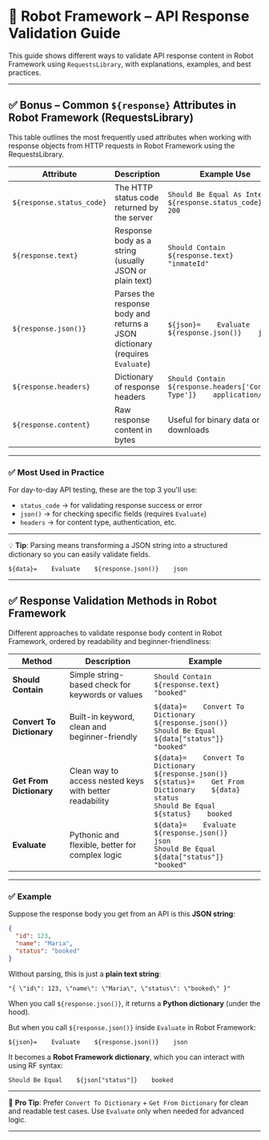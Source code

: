 # 🧪 Robot Framework – API Response Validation Guide

This guide shows different ways to validate API response content in Robot Framework using `RequestsLibrary`, with explanations, examples, and best practices.

---

## ✅ Bonus – Common `${response}` Attributes in Robot Framework (RequestsLibrary)

This table outlines the most frequently used attributes when working with response objects from HTTP requests in Robot Framework using the RequestsLibrary.

| Attribute                 | Description                                                   | Example Use |
|--------------------------|---------------------------------------------------------------|--------------|
| `${response.status_code}` | The HTTP status code returned by the server                   | `Should Be Equal As Integers    ${response.status_code}    200` |
| `${response.text}`        | Response body as a string (usually JSON or plain text)        | `Should Contain    ${response.text}    "inmateId"` |
| `${response.json()}`      | Parses the response body and returns a JSON dictionary (requires `Evaluate`) | `${json}=    Evaluate    ${response.json()}    json` |
| `${response.headers}`     | Dictionary of response headers                                | `Should Contain    ${response.headers['Content-Type']}    application/json` |
| `${response.content}`     | Raw response content in bytes                                 | Useful for binary data or file downloads |

---

### ✅ Most Used in Practice

For day-to-day API testing, these are the top 3 you'll use:

- `status_code` → for validating response success or error
- `json()` → for checking specific fields (requires `Evaluate`)
- `headers` → for content type, authentication, etc.

---

💡 **Tip**: Parsing means transforming a JSON string into a structured dictionary so you can easily validate fields.

```robot
${data}=    Evaluate    ${response.json()}    json
```

---

## ✅ Response Validation Methods in Robot Framework

Different approaches to validate response body content in Robot Framework, ordered by readability and beginner-friendliness:

| Method                  | Description                                  | Example |
|-------------------------|----------------------------------------------|---------|
| **Should Contain**      | Simple string-based check for keywords or values | `Should Contain    ${response.text}    "booked"` |
| **Convert To Dictionary** | Built-in keyword, clean and beginner-friendly | `${data}=    Convert To Dictionary    ${response.json()}`<br>`Should Be Equal    ${data["status"]}    "booked"` |
| **Get From Dictionary** | Clean way to access nested keys with better readability | `${data}=    Convert To Dictionary    ${response.json()}`<br>`${status}=    Get From Dictionary    ${data}    status`<br>`Should Be Equal    ${status}    booked` |
| **Evaluate**            | Pythonic and flexible, better for complex logic | `${data}=    Evaluate    ${response.json()}    json`<br>`Should Be Equal    ${data["status"]}    "booked"` |

---

### ✅ Example

Suppose the response body you get from an API is this **JSON string**:

```json
{
  "id": 123,
  "name": "Maria",
  "status": "booked"
}
```

Without parsing, this is just a **plain text string**:

```text
"{ \"id\": 123, \"name\": \"Maria\", \"status\": \"booked\" }"
```

When you call `${response.json()}`, it returns a **Python dictionary** (under the hood).

But when you call `${response.json()}` inside `Evaluate` in Robot Framework:

```robot
${json}=    Evaluate    ${response.json()}    json
```

It becomes a **Robot Framework dictionary**, which you can interact with using RF syntax:

```robot
Should Be Equal    ${json["status"]}    booked
```

---

🧠 **Pro Tip**: Prefer `Convert To Dictionary` + `Get From Dictionary` for clean and readable test cases. Use `Evaluate` only when needed for advanced logic.

---
